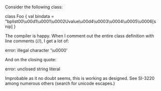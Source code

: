 Consider the following class:

class Foo {
  val bindata = "bplist00\u00d1\u0001\u0002Uvalue\u00d4\u0003\u0004\u0005\u0006[snip]
}

The compiler is happy. When I comment out the entire class definition with line comments (//), I get a lot of:

error: illegal character '\u0000'

And on the closing quote:

error: unclosed string literal

Improbable as it no doubt seems, this is working as designed. See SI-3220 among numerous others (search for unicode escapes.)
